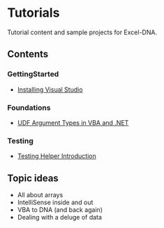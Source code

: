 # Tutorials
Tutorial content and sample projects for Excel-DNA.

## Contents

### GettingStarted
* [Installing Visual Studio](GettingStarted/InstallVisualStudio.md)

### Foundations
* [UDF Argument Types in VBA and .NET](Fundamentals/ArgumentTypesBasics)

### Testing
* [Testing Helper Introduction](Testing)

## Topic ideas
* All about arrays
* IntelliSense inside and out
* VBA to DNA (and back again)
* Dealing with a deluge of data

